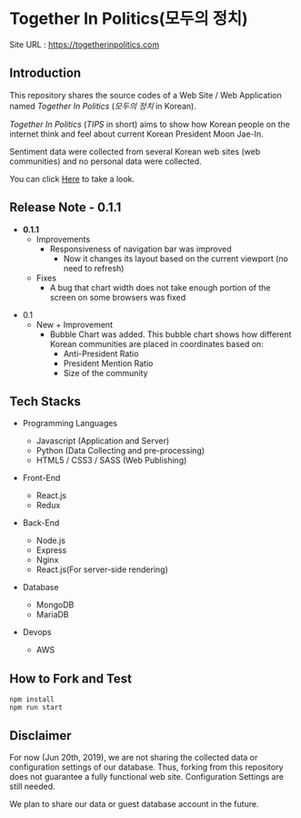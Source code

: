 # Together In Politics(모두의 정치)

Site URL : <https://togetherinpolitics.com>

## Introduction

This repository shares the source codes of a Web Site / Web Application named _Together In Politics_ (_모두의 정치_ in Korean).

_Together In Politics_ (_TIPS_ in short) aims to show how Korean people on the internet think and feel about current Korean President Moon Jae-In.

Sentiment data were collected from several Korean web sites (web communities) and no personal data were collected.

You can click [Here](https://togetherinpolitics.com) to take a look.

## Release Note - 0.1.1

- **0.1.1**
  - Improvements
    - Responsiveness of navigation bar was improved
      - Now it changes its layout based on the current viewport (no need to refresh)
  - Fixes
    - A bug that chart width does not take enough portion of the screen on some browsers was fixed

* 0.1
  - New + Improvement
    - Bubble Chart was added. This bubble chart shows how different Korean communities are placed in coordinates based on:
      - Anti-President Ratio
      - President Mention Ratio
      - Size of the community

## Tech Stacks

- Programming Languages

  - Javascript (Application and Server)
  - Python (Data Collecting and pre-processing)
  - HTML5 / CSS3 / SASS (Web Publishing)

- Front-End

  - React.js
  - Redux

- Back-End

  - Node.js
  - Express
  - Nginx
  - React.js(For server-side rendering)

- Database

  - MongoDB
  - MariaDB

- Devops
  - AWS

## How to Fork and Test

```
npm install
npm run start
```

## Disclaimer

For now (Jun 20th, 2019), we are not sharing the collected data or configuration settings of our database.
Thus, forking from this repository does not guarantee a fully functional web site. Configuration Settings are still needed.

We plan to share our data or guest database account in the future.
